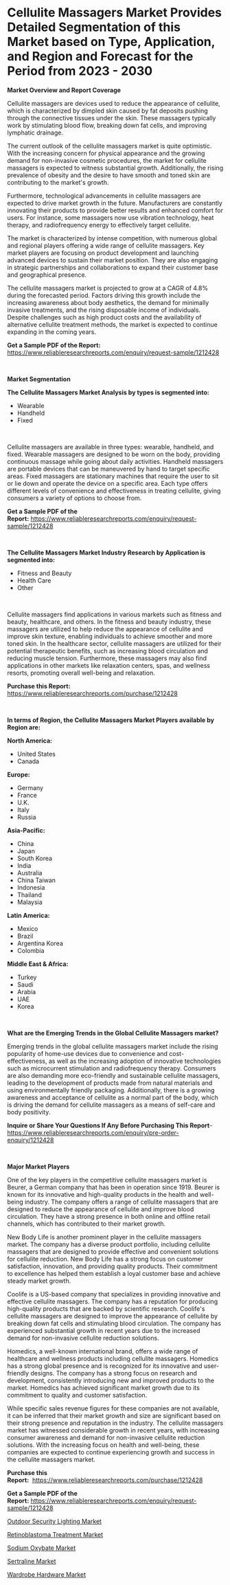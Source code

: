 <p><h1>Cellulite Massagers Market Provides Detailed Segmentation of this Market based on Type, Application, and Region and Forecast for the Period from 2023 - 2030</h1></p><p><strong>Market Overview and Report Coverage</strong></p>
<p><p>Cellulite massagers are devices used to reduce the appearance of cellulite, which is characterized by dimpled skin caused by fat deposits pushing through the connective tissues under the skin. These massagers typically work by stimulating blood flow, breaking down fat cells, and improving lymphatic drainage.</p><p>The current outlook of the cellulite massagers market is quite optimistic. With the increasing concern for physical appearance and the growing demand for non-invasive cosmetic procedures, the market for cellulite massagers is expected to witness substantial growth. Additionally, the rising prevalence of obesity and the desire to have smooth and toned skin are contributing to the market's growth.</p><p>Furthermore, technological advancements in cellulite massagers are expected to drive market growth in the future. Manufacturers are constantly innovating their products to provide better results and enhanced comfort for users. For instance, some massagers now use vibration technology, heat therapy, and radiofrequency energy to effectively target cellulite.</p><p>The market is characterized by intense competition, with numerous global and regional players offering a wide range of cellulite massagers. Key market players are focusing on product development and launching advanced devices to sustain their market position. They are also engaging in strategic partnerships and collaborations to expand their customer base and geographical presence.</p><p>The cellulite massagers market is projected to grow at a CAGR of 4.8% during the forecasted period. Factors driving this growth include the increasing awareness about body aesthetics, the demand for minimally invasive treatments, and the rising disposable income of individuals. Despite challenges such as high product costs and the availability of alternative cellulite treatment methods, the market is expected to continue expanding in the coming years.</p></p>
<p><strong>Get a Sample PDF of the Report:</strong> <a href="https://www.reliableresearchreports.com/enquiry/request-sample/1212428">https://www.reliableresearchreports.com/enquiry/request-sample/1212428</a></p>
<p>&nbsp;</p>
<p><strong>Market Segmentation</strong></p>
<p><strong>The Cellulite Massagers Market Analysis by types is segmented into:</strong></p>
<p><ul><li>Wearable</li><li>Handheld</li><li>Fixed</li></ul></p>
<p>&nbsp;</p>
<p><p>Cellulite massagers are available in three types: wearable, handheld, and fixed. Wearable massagers are designed to be worn on the body, providing continuous massage while going about daily activities. Handheld massagers are portable devices that can be maneuvered by hand to target specific areas. Fixed massagers are stationary machines that require the user to sit or lie down and operate the device on a specific area. Each type offers different levels of convenience and effectiveness in treating cellulite, giving consumers a variety of options to choose from.</p></p>
<p><strong>Get a Sample PDF of the Report:</strong>&nbsp;<a href="https://www.reliableresearchreports.com/enquiry/request-sample/1212428">https://www.reliableresearchreports.com/enquiry/request-sample/1212428</a></p>
<p>&nbsp;</p>
<p><strong>The Cellulite Massagers Market Industry Research by Application is segmented into:</strong></p>
<p><ul><li>Fitness and Beauty</li><li>Health Care</li><li>Other</li></ul></p>
<p>&nbsp;</p>
<p><p>Cellulite massagers find applications in various markets such as fitness and beauty, healthcare, and others. In the fitness and beauty industry, these massagers are utilized to help reduce the appearance of cellulite and improve skin texture, enabling individuals to achieve smoother and more toned skin. In the healthcare sector, cellulite massagers are utilized for their potential therapeutic benefits, such as increasing blood circulation and reducing muscle tension. Furthermore, these massagers may also find applications in other markets like relaxation centers, spas, and wellness resorts, promoting overall well-being and relaxation.</p></p>
<p><strong>Purchase this Report:</strong>&nbsp; <a href="https://www.reliableresearchreports.com/purchase/1212428">https://www.reliableresearchreports.com/purchase/1212428</a></p>
<p>&nbsp;</p>
<p><strong>In terms of Region, the Cellulite Massagers Market Players available by Region are:</strong></p>
<p>
    <p> <strong> North America: </strong>
        <ul>
            <li>United States</li>
            <li>Canada</li>
        </ul>
        </p> 
    <p> <strong> Europe: </strong>
        <ul>
            <li>Germany</li>
            <li>France</li>
            <li>U.K.</li>
            <li>Italy</li>
            <li>Russia</li>
        </ul>
        </p> 
    <p> <strong> Asia-Pacific: </strong>
        <ul>
            <li>China</li>
            <li>Japan</li>
            <li>South Korea</li>
            <li>India</li>
            <li>Australia</li>
            <li>China Taiwan</li>
            <li>Indonesia</li>
            <li>Thailand</li>
            <li>Malaysia</li>
        </ul>
        </p> 
    <p> <strong> Latin America: </strong>
        <ul>
            <li>Mexico</li>
            <li>Brazil</li>
            <li>Argentina Korea</li>
            <li>Colombia</li>
        </ul>
        </p> 
    <p> <strong> Middle East & Africa: </strong>
        <ul>
            <li>Turkey</li>
            <li>Saudi</li>
            <li>Arabia</li>
            <li>UAE</li>
            <li>Korea</li>
        </ul>
    </p>
    </p>
<p>&nbsp;</p>
<p><strong>What are the Emerging Trends in the Global Cellulite Massagers market?</strong></p>
<p><p>Emerging trends in the global cellulite massagers market include the rising popularity of home-use devices due to convenience and cost-effectiveness, as well as the increasing adoption of innovative technologies such as microcurrent stimulation and radiofrequency therapy. Consumers are also demanding more eco-friendly and sustainable cellulite massagers, leading to the development of products made from natural materials and using environmentally friendly packaging. Additionally, there is a growing awareness and acceptance of cellulite as a normal part of the body, which is driving the demand for cellulite massagers as a means of self-care and body positivity.</p></p>
<p><strong>Inquire or Share Your Questions If Any Before Purchasing This Report</strong>- <a href="https://www.reliableresearchreports.com/enquiry/pre-order-enquiry/1212428">https://www.reliableresearchreports.com/enquiry/pre-order-enquiry/1212428</a></p>
<p>&nbsp;</p>
<p><strong>Major Market Players</strong></p>
<p><p>One of the key players in the competitive cellulite massagers market is Beurer, a German company that has been in operation since 1919. Beurer is known for its innovative and high-quality products in the health and well-being industry. The company offers a range of cellulite massagers that are designed to reduce the appearance of cellulite and improve blood circulation. They have a strong presence in both online and offline retail channels, which has contributed to their market growth.</p><p>New Body Life is another prominent player in the cellulite massagers market. The company has a diverse product portfolio, including cellulite massagers that are designed to provide effective and convenient solutions for cellulite reduction. New Body Life has a strong focus on customer satisfaction, innovation, and providing quality products. Their commitment to excellence has helped them establish a loyal customer base and achieve steady market growth.</p><p>Coolife is a US-based company that specializes in providing innovative and effective cellulite massagers. The company has a reputation for producing high-quality products that are backed by scientific research. Coolife's cellulite massagers are designed to improve the appearance of cellulite by breaking down fat cells and stimulating blood circulation. The company has experienced substantial growth in recent years due to the increased demand for non-invasive cellulite reduction solutions.</p><p>Homedics, a well-known international brand, offers a wide range of healthcare and wellness products including cellulite massagers. Homedics has a strong global presence and is recognized for its innovative and user-friendly designs. The company has a strong focus on research and development, consistently introducing new and improved products to the market. Homedics has achieved significant market growth due to its commitment to quality and customer satisfaction.</p><p>While specific sales revenue figures for these companies are not available, it can be inferred that their market growth and size are significant based on their strong presence and reputation in the industry. The cellulite massagers market has witnessed considerable growth in recent years, with increasing consumer awareness and demand for non-invasive cellulite reduction solutions. With the increasing focus on health and well-being, these companies are expected to continue experiencing growth and success in the cellulite massagers market.</p></p>
<p><strong>Purchase this Report:</strong>&nbsp;&nbsp;<a href="https://www.reliableresearchreports.com/purchase/1212428">https://www.reliableresearchreports.com/purchase/1212428</a></p>
<p></p>
<p><strong>Get a Sample PDF of the Report:</strong>&nbsp;<a href="https://www.reliableresearchreports.com/enquiry/request-sample/1212428">https://www.reliableresearchreports.com/enquiry/request-sample/1212428</a></p>
<p><p><a href="https://github.com/scarol104/Market-Research-Report-List-1/blob/main/outdoor-security-lighting-market.md">Outdoor Security Lighting Market</a></p><p><a href="https://www.linkedin.com/pulse/retinoblastoma-treatment-market-research-report-provides-kt0ke/">Retinoblastoma Treatment Market</a></p><p><a href="https://medium.com/@wound.key.cure/sodium-oxybate-market-opportunities-and-strategies-forecast-for-period-from-2023-2030-c7b6e111806b">Sodium Oxybate Market</a></p><p><a href="https://medium.com/@cite.teach.super/decoding-sertraline-market-metrics-market-share-trends-and-growth-patterns-a76db7632098">Sertraline Market</a></p><p><a href="https://github.com/deliacustodio40/Market-Research-Report-List-1/blob/main/wardrobe-hardware-market.md">Wardrobe Hardware Market</a></p></p>